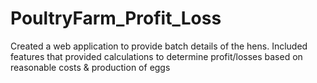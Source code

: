 # PoultryFarm_Profit_Loss
Created a web application to provide batch details of the hens. Included features that provided calculations to determine profit/losses based on reasonable costs &amp; production of eggs
